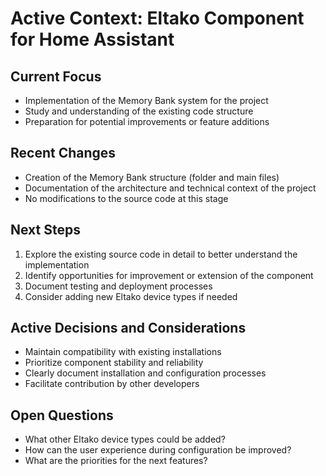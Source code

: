 # Active Context: Eltako Component for Home Assistant

## Current Focus
- Implementation of the Memory Bank system for the project
- Study and understanding of the existing code structure
- Preparation for potential improvements or feature additions

## Recent Changes
- Creation of the Memory Bank structure (folder and main files)
- Documentation of the architecture and technical context of the project
- No modifications to the source code at this stage

## Next Steps
1. Explore the existing source code in detail to better understand the implementation
2. Identify opportunities for improvement or extension of the component
3. Document testing and deployment processes
4. Consider adding new Eltako device types if needed

## Active Decisions and Considerations
- Maintain compatibility with existing installations
- Prioritize component stability and reliability
- Clearly document installation and configuration processes
- Facilitate contribution by other developers

## Open Questions
- What other Eltako device types could be added?
- How can the user experience during configuration be improved?
- What are the priorities for the next features? 